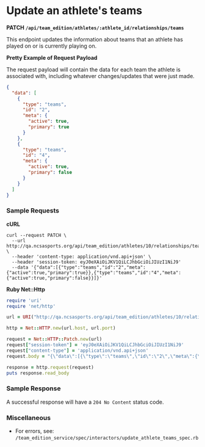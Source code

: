 # Update an athlete's teams

**PATCH `/api/team_edition/athletes/:athlete_id/relationships/teams`**

This endpoint updates the information about teams that an athlete has played on or is currently playing on.


**Pretty Example of Request Payload**

<aside class="notice">The request payload will contain the data for each team the athlete is associated with, including whatever changes/updates that were just made.</aside>

```json
{
  "data": [
    {
      "type": "teams",
      "id": "2",
      "meta": {
        "active": true,
        "primary": true
      }
    },
    {
      "type": "teams",
      "id": "4",
      "meta": {
        "active": true,
        "primary": false
      }
    }
  ]
}
```



### Sample Requests

**cURL**

```shell
curl --request PATCH \
  --url http://qa.ncsasports.org/api/team_edition/athletes/10/relationships/teams \
  --header 'content-type: application/vnd.api+json' \
  --header 'session-token: eyJ0eXAiOiJKV1QiLCJhbGciOiJIUzI1NiJ9'
  --data '{"data":[{"type":"teams","id":"2","meta":{"active":true,"primary":true}},{"type":"teams","id":"4","meta":{"active":true,"primary":false}}]}'
```

**Ruby Net::Http**

```ruby
require 'uri'
require 'net/http'

url = URI("http://qa.ncsasports.org/api/team_edition/athletes/10/relationships/teams")

http = Net::HTTP.new(url.host, url.port)

request = Net::HTTP::Patch.new(url)
request["session-token"] = 'eyJ0eXAiOiJKV1QiLCJhbGciOiJIUzI1NiJ9'
request["content-type"] = 'application/vnd.api+json'
request.body = "{\"data\":[{\"type\":\"teams\",\"id\":\"2\",\"meta\":{\"active\":true,\"primary\":true}},{\"type\":\"teams\",\"id\":\"4\",\"meta\":{\"active\":true,\"primary\":false}}]}"

response = http.request(request)
puts response.read_body
```


### Sample Response

A successful response will have a `204 No Content` status code.


### Miscellaneous
* For errors, see: `/team_edition_service/spec/interactors/update_athlete_teams_spec.rb`
